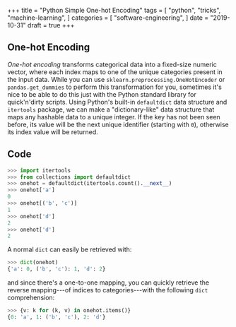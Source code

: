 +++
title = "Python Simple One-hot Encoding"
tags = [
  "python",
  "tricks",
  "machine-learning",
]
categories = [
  "software-engineering",
]
date = "2019-10-31"
draft = true
+++

## One-hot Encoding

_One-hot encoding_ transforms categorical data into a fixed-size numeric vector,
where each index maps to one of the unique categories present in the input
data. While you can use `sklearn.preprocessing.OneHotEncoder` or
`pandas.get_dummies` to perform this transformation for you, sometimes it's nice
to be able to do this just with the Python standard library for quick'n'dirty
scripts. Using Python's built-in `defaultdict` data structure and `itertools`
package, we can make a "dictionary-like" data structure that maps any hashable
data to a unique integer. If the key has not been seen before, its value will be
the next unique identifier (starting with `0`), otherwise its index value will be
returned.

## Code
```python
>>> import itertools
>>> from collections import defaultdict
>>> onehot = defaultdict(itertools.count().__next__)
>>> onehot['a']
0
>>> onehot[('b', 'c')]
1
>>> onehot['d']
2
>>> onehot['d']
2
```

A normal `dict` can easily be retrieved with:

```python
>>> dict(onehot)
{'a': 0, ('b', 'c'): 1, 'd': 2}
```

and since there's a one-to-one mapping, you can quickly retrieve the reverse
mapping---of indices to categories---with the following `dict` comprehension:

```python
>>> {v: k for (k, v) in onehot.items()}
{0: 'a', 1: ('b', 'c'), 2: 'd'}
```
